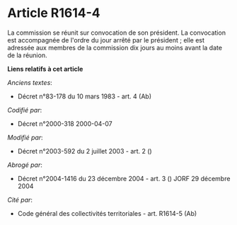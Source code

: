 # Article R1614-4

La commission se réunit sur convocation de son président. La convocation est accompagnée de l'ordre du jour arrêté par le
président ; elle est adressée aux membres de la commission dix jours au moins avant la date de la réunion.

**Liens relatifs à cet article**

_Anciens textes_:

  - Décret n°83-178 du 10 mars 1983 - art. 4 (Ab)

_Codifié par_:

  - Décret n°2000-318 2000-04-07

_Modifié par_:

  - Décret n°2003-592 du 2 juillet 2003 - art. 2 ()

_Abrogé par_:

  - Décret n°2004-1416 du 23 décembre 2004 - art. 3 () JORF 29 décembre 2004

_Cité par_:

  - Code général des collectivités territoriales - art. R1614-5 (Ab)
